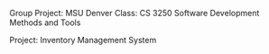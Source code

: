 Group Project: MSU Denver
Class: CS 3250 Software Development Methods and Tools

Project: Inventory Management System
